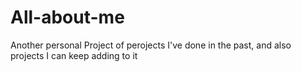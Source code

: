 # All-about-me
Another personal Project of perojects I've done in the past, and also projects I can keep adding to it
